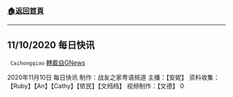 ###  [:house:返回首頁](https://github.com/ourhimalayas/txt)
---

## 11/10/2020 每日快讯
` Caihongqiao` [轉載自GNews](https://gnews.org/zh-hans/545935/)

2020年11月10日 每日快讯 制作：战友之家粤语频道
主播：【安妮】 资料收集：【Ruby】【An】【Cathy】【侬民】【文绉绉】 视频制作：【文德】
0
